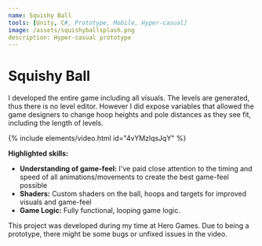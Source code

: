 ```yaml
---
name: Squishy Ball
tools: [Unity, C#, Prototype, Mobile, Hyper-casual]
image: /assets/squishyballsplash.png
description: Hyper-casual prototype
---
```


# Squishy Ball

I developed the entire game including all visuals.
The levels are generated, thus there is no level editor.
However I did expose variables that allowed the game designers to change 
hoop heights and pole distances as they see fit, including the length of levels.

{% include elements/video.html id="4vYMzlqsJqY" %}

**Highlighted skills:**

* **Understanding of game-feel:** I've paid close attention to the timing and speed of all animations/movements to create the best game-feel possible
* **Shaders:** Custom shaders on the ball, hoops and targets for improved visuals and game-feel
* **Game Logic:** Fully functional, looping game logic.

This project was developed during my time at Hero Games.
Due to being a prototype, there might be some bugs or unfixed issues in the video.